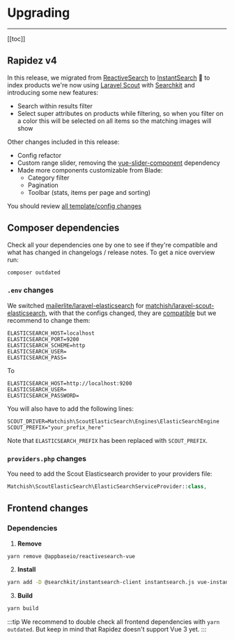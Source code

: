 # Upgrading

---

[[toc]]

## Rapidez v4

In this release, we migrated from [ReactiveSearch](https://github.com/appbaseio/reactivesearch/) to [InstantSearch](https://github.com/algolia/instantsearch) 🚀 to index products we're now using [Laravel Scout](https://github.com/laravel/scout) with [Searchkit](https://github.com/searchkit/searchkit) and introducing some new features:

- Search within results filter
- Select super attributes on products while filtering, so when you filter on a color this will be selected on all items so the matching images will show

Other changes included in this release:

- Config refactor
- Custom range slider, removing the [vue-slider-component](https://github.com/NightCatSama/vue-slider-component) dependency
- Made more components customizable from Blade:
    - Category filter
    - Pagination
    - Toolbar (stats, items per page and sorting)

You should review [all template/config changes](https://github.com/rapidez/core/compare/3.x..master)

## Composer dependencies

Check all your dependencies one by one to see if they're compatible and what has changed in changelogs / release notes. To get a nice overview run:
```bash
composer outdated
```

### `.env` changes

We switched [mailerlite/laravel-elasticsearch](https://github.com/mailerlite/laravel-elasticsearch) for [matchish/laravel-scout-elasticsearch](https://github.com/matchish/laravel-scout-elasticsearch), with that the configs changed, they are [compatible](https://github.com/matchish/laravel-scout-elasticsearch/pull/307) but we recommend to change them:

```dotenv
ELASTICSEARCH_HOST=localhost
ELASTICSEARCH_PORT=9200
ELASTICSEARCH_SCHEME=http
ELASTICSEARCH_USER=
ELASTICSEARCH_PASS=
```
To
```dotenv
ELASTICSEARCH_HOST=http://localhost:9200
ELASTICSEARCH_USER=
ELASTICSEARCH_PASSWORD=
```

You will also have to add the following lines:

```dotenv
SCOUT_DRIVER=Matchish\ScoutElasticSearch\Engines\ElasticSearchEngine
SCOUT_PREFIX="your_prefix_here"
```

Note that `ELASTICSEARCH_PREFIX` has been replaced with `SCOUT_PREFIX`.

### `providers.php` changes

You need to add the Scout Elasticsearch provider to your providers file:

```php
Matchish\ScoutElasticSearch\ElasticSearchServiceProvider::class,
```

## Frontend changes

### Dependencies

1. **Remove**
```bash
yarn remove @appbaseio/reactivesearch-vue
```

2. **Install**
```bash
yarn add -D @searchkit/instantsearch-client instantsearch.js vue-instantsearch
```
3. **Build**
```bash
yarn build
```

:::tip
We recommend to double check all frontend dependencies with `yarn outdated`. But keep in mind that Rapidez doesn't support Vue 3 yet.
:::
